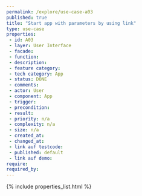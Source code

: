 ```yaml
---
permalink: /explore/use-case-a03
published: true
title: "Start app with parameters by using link"
type: use-case
properties:
 - id: A03
 - layer: User Interface
 - facade: 
 - function: 
 - description: 
 - feature category: 
 - tech category: App
 - status: DONE
 - comments: 
 - actor: User
 - component: App
 - trigger: 
 - precondition: 
 - result: 
 - priority: n/a
 - complexity: n/a
 - size: n/a
 - created_at: 
 - changed_at: 
 - link auf testcode: 
 - published: default
 - link auf demo: 
require:
required_by:
---
```

{% include properties_list.html %}
